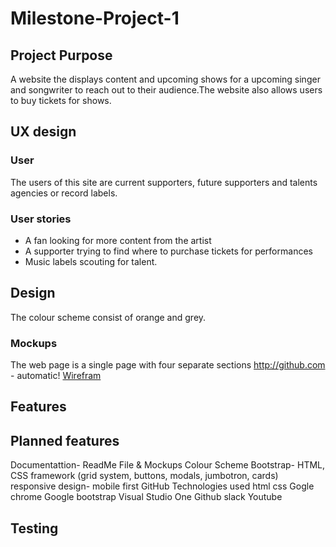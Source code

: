 # Milestone-Project-1
## Project Purpose
A website the displays content and upcoming shows for a upcoming singer and songwriter to reach out to their audience.The website also allows users to buy tickets for shows.

## UX design
### User
The users of this site are current supporters, future supporters and talents agencies or record labels.
### User stories
* A fan looking for more content from the artist
* A supporter trying to find where to purchase tickets for performances
* Music labels scouting for talent.


## Design
The colour scheme consist of orange and grey.
### Mockups
The web page is a single page with four separate sections
http://github.com - automatic!
[Wirefram](https://www.figma.com/file/K0h1YMwVfOuaEDlAAfSLjz/EDR-project-wireframe?node-id=0%3A1)

## Features

## Planned features 
Documentattion- ReadMe File & Mockups
Colour Scheme
Bootstrap- HTML, CSS framework (grid system, buttons, modals, jumbotron, cards)
responsive design- mobile first
GitHub
Technologies used
html
css
Gogle chrome
Google
bootstrap
Visual Studio One
Github
slack
Youtube

## Testing
